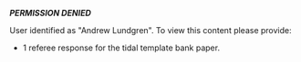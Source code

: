***PERMISSION DENIED***

User identified as "Andrew Lundgren". To view this content please provide:

* 1 referee response for the tidal template bank paper.
